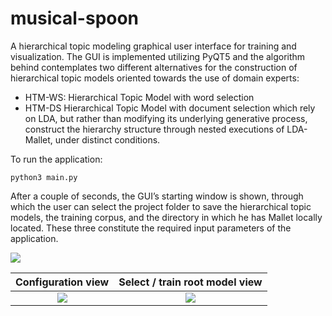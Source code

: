# musical-spoon
A hierarchical topic modeling graphical user interface for training and visualization. The GUI is implemented utilizing PyQT5 and the algorithm behind contemplates two different alternatives for the construction of hierarchical topic models oriented towards the use of domain experts:
- HTM-WS: Hierarchical Topic Model with word selection 
- HTM-DS Hierarchical Topic Model with document selection 
which rely on LDA, but rather than modifying its underlying generative process, construct the hierarchy structure through nested executions of LDA-Mallet, under distinct conditions.

To run the application:
```
python3 main.py
```

After a couple of seconds, the GUI’s starting window is shown, through which the user can select the project folder to save the hierarchical topic models, the training corpus, and the directory in which he has Mallet locally located. These three constitute the required input parameters of the application.

![](https://github.com/Nemesis1303/MusicalSpoonV3/blob/main/gui/Images/mainWindow.png?raw=true)

Configuration view                  |  Select / train root model view
:----------------------------------:|:----------------------------------:
![](https://github.com/Nemesis1303/MusicalSpoonV3/blob/main/gui/Images/configuration.JPG?raw=true) |  ![](https://github.com/Nemesis1303/MusicalSpoonV3/blob/main/gui/Images/train_select.png?raw=true)



